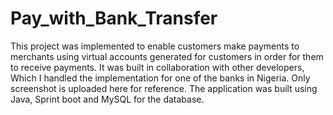 # Pay_with_Bank_Transfer
This project was implemented to enable customers make payments to merchants using virtual accounts generated for customers in order for them to receive payments. 
It was built in collaboration with other developers, Which I handled the implementation for one of the banks in Nigeria.
Only screenshot is uploaded here for reference.
The application was built using Java, Sprint boot and MySQL for the database.
